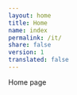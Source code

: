 ```yaml
---
layout: home
title: Home
name: index
permalink: /it/
share: false
version: 1
translated: false
---
```


Home page
